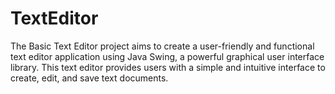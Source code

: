 # TextEditor
The Basic Text Editor project aims to create a user-friendly and functional text editor application using Java Swing, a powerful graphical user interface library. This text editor provides users with a simple and intuitive interface to create, edit, and save text documents.
